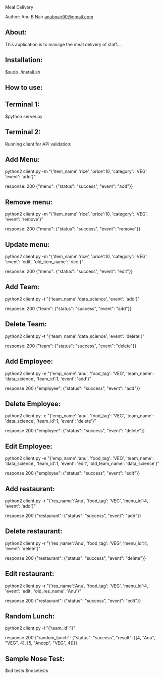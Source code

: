 Meal Delivery

Author: Anu B Nair <anubnair90@gmail.com>

About:
------

This application is to manage the meal delivery of staff....

Installation:
-------------

$sudo ./install.sh

How to use:
-----------

Terminal 1: 
------------
$python server.py   

Terminal 2:
------------
Running client for API validation:

Add Menu:
---------
python2 client.py -m "{'item_name':'rice', 'price':10, 'category': 'VEG', 'event': 'add'}"

response: 200 {"menu": {"status": "success", "event": "add"}}

Remove menu:
------------
python2 client.py -m "{'item_name':'rice', 'price':10, 'category': 'VEG', 'event': 'remove'}"

response: 200 {"menu": {"status": "success", "event": "remove"}}

Update menu:
------------
python2 client.py -m "{'item_name':'rice', 'price':10, 'category': 'VEG', 'event': 'edit', 'old_item_name': 'rice'}"

response: 200 {"menu": {"status": "success", "event": "edit"}}

Add Team:
---------

python2 client.py -t "{'team_name':'data_science', 'event': 'add'}"

response: 200 {"team": {"status": "success", "event": "add"}}

Delete Team:
------------

python2 client.py -t "{'team_name':'data_science', 'event': 'delete'}"

response: 200 {"team": {"status": "success", "event": "delete"}}


Add Employee:
-------------
python2 client.py -e "{'emp_name':'anu', 'food_tag': 'VEG', 'team_name': 'data_science', 'team_id':1, 'event': 'add'}"

response 200 {"employee": {"status": "success", "event": "add"}}

Delete Employee:
---------------
python2 client.py -e "{'emp_name':'anu', 'food_tag': 'VEG', 'team_name': 'data_science', 'team_id':1, 'event': 'delete'}"

response 200 {"employee": {"status": "success", "event": "delete"}}

Edit Employee:
-------------
python2 client.py -e "{'emp_name':'anu', 'food_tag': 'VEG', 'team_name': 'data_science', 'team_id':1, 'event': 'edit', 'old_team_name': 'data_science'}"

response 200 {"employee": {"status": "success", "event": "edit"}}

Add restaurant:
---------------
python2 client.py -r "{'res_name':'Anu', 'food_tag': 'VEG', 'menu_id':4, 'event': 'add'}"

response 200 {"restaurant": {"status": "success", "event": "add"}}

Delete restaurant:
------------------
python2 client.py -r "{'res_name':'Anu', 'food_tag': 'VEG', 'menu_id':4, 'event': 'delete'}"

response 200 {"restaurant": {"status": "success", "event": "delete"}}

Edit restaurant:
---------------
python2 client.py -r "{'res_name':'Anu', 'food_tag': 'VEG', 'menu_id':4, 'event': 'edit', 'old_res_name': 'Anu'}"
    
response 200 {"restaurant": {"status": "success", "event": "edit"}}

Random Lunch:
-------------
python2 client.py -l "{'team_id':1}"

response 200 {"random_lunch": {"status": "success", "result": [[4, "Anu", "VEG", 4], [5, "Anoop", "VEG", 4]]}}

Sample Nose Test:
------------------
$cd tests
$nosetests .

